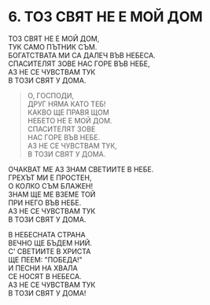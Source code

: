 # 6. ТОЗ СВЯТ НЕ Е МОЙ ДОМ  
  
ТОЗ СВЯТ НЕ Е МОЙ ДОМ,  
ТУК САМО ПЪТНИК СЪМ.  
БОГАТСТВАТА МИ СА ДАЛЕЧ ВЪВ НЕБЕСА.  
СПАСИТЕЛЯТ ЗОВЕ НАС ГОРЕ ВЪВ НЕБЕ,  
АЗ НЕ СЕ ЧУВСТВАМ ТУК  
В ТОЗИ СВЯТ У ДОМА.  
  
> О, ГОСПОДИ,  
> ДРУГ НЯМА КАТО ТЕБ!  
> КАКВО ЩЕ ПРАВЯ ЩОМ  
> НЕБЕТО НЕ Е МОЙ ДОМ.  
> СПАСИТЕЛЯТ ЗОВЕ  
> НАС ГОРЕ ВЪВ НЕБЕ.  
> АЗ НЕ СЕ ЧУВСТВАМ ТУК,  
> В ТОЗИ СВЯТ У ДОМА.  
  
ОЧАКВАТ МЕ АЗ ЗНАМ СВЕТИИТЕ В НЕБЕ.  
ГРЕХЪТ МИ Е ПРОСТЕН,  
О КОЛКО СЪМ БЛАЖЕН!  
ЗНАМ ЩЕ МЕ ВЗЕМЕ ТОЙ  
ПРИ НЕГО ВЪВ НЕБЕ.  
АЗ НЕ СЕ ЧУВСТВАМ ТУК  
В ТОЗИ СВЯТ У ДОМА.  
  
В НЕБЕСНАТА СТРАНА  
ВЕЧНО ЩЕ БЪДЕМ НИЙ.  
С' СВЕТИИТЕ В ХРИСТА  
ЩЕ ПЕЕМ: "ПОБЕДА!"  
И ПЕСНИ НА ХВАЛА  
СЕ НОСЯТ В НЕБЕСА.  
АЗ НЕ СЕ ЧУВСТВАМ ТУК  
В ТОЗИ СВЯТ У ДОМА!  

